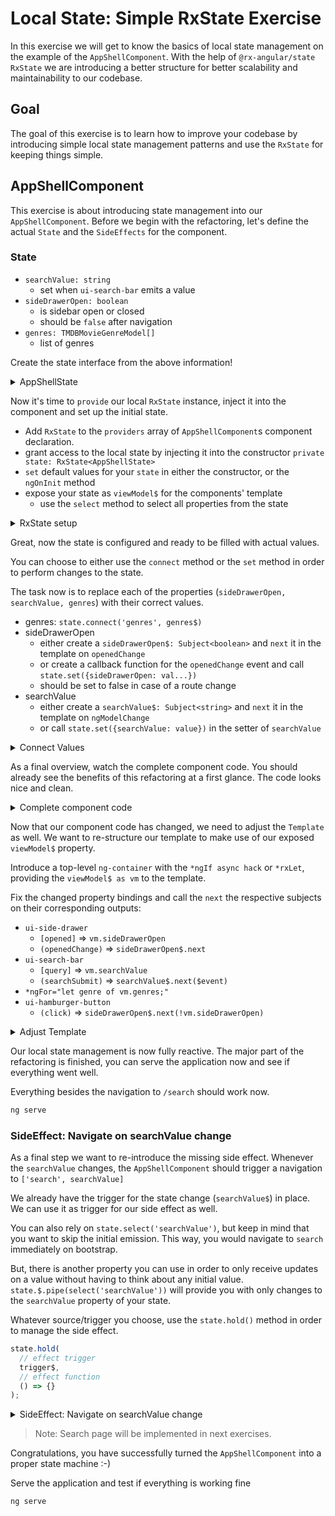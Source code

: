 # Local State: Simple RxState Exercise

In this exercise we will get to know the basics of local state management on the example of the `AppShellComponent`.
With the help of `@rx-angular/state RxState` we are introducing a better structure for better scalability and maintainability
to our codebase.

## Goal

The goal of this exercise is to learn how to improve your codebase by introducing simple local state management patterns
and use the `RxState` for keeping things simple.

## AppShellComponent

This exercise is about introducing state management into our `AppShellComponent`.
Before we begin with the refactoring, let's define the actual `State` and the `SideEffects` for the component.

### State

- `searchValue: string`
  - set when `ui-search-bar` emits a value
- `sideDrawerOpen: boolean`
  - is sidebar open or closed
  - should be `false` after navigation
- `genres: TMDBMovieGenreModel[]`
  - list of genres

Create the state interface from the above information!

<details>
    <summary>AppShellState</summary>

```ts
// app-shell.component.ts

interface AppShellState {
  sideDrawerOpen: boolean;
  genres: TMDBMovieGenreModel[];
  searchValue: string;
}
```

</details>

Now it's time to `provide` our local `RxState` instance, inject it into the component and set up the initial state.

- Add `RxState` to the `providers` array of `AppShellComponent`s component declaration.
- grant access to the local state by injecting it into the constructor `private state: RxState<AppShellState>`
- `set` default values for your `state` in either the constructor, or the `ngOnInit` method
- expose your state as `viewModel$` for the components' template
  - use the `select` method to select all properties from the state

<details>
    <summary>RxState setup</summary>

expose `viewModel$`

```ts
// app-shell.component.ts

viewModel$ = this.state.select();
```

Inject state instance in constructor

```ts
// app-shell.component.ts

// inject RxState in constructor
constructor(
    /*... */
    private state: RxState<AppShellState>
) {}
```

Set default values

```ts
// app-shell.component.ts

// set default values either in onInit or constructor
this.state.set({
  genres: [],
  sideDrawerOpen: false,
  searchValue: '',
});
```

</details>

Great, now the state is configured and ready to be filled with actual values.

You can choose to either use the `connect` method or the `set` method in order to perform changes to the state.

The task now is to replace each of the properties (`sideDrawerOpen, searchValue, genres`) with their correct values.

- genres: `state.connect('genres', genres$)`
- sideDrawerOpen
  - either create a `sideDrawerOpen$: Subject<boolean>` and `next` it in the template on `openedChange`
  - or create a callback function for the `openedChange` event and call `state.set({sideDrawerOpen: val...})`
  - should be set to false in case of a route change
- searchValue
  - either create a `searchValue$: Subject<string>` and `next` it in the template on `ngModelChange`
  - or call `state.set({searchValue: value})` in the setter of `searchValue`

<details>
    <summary>Connect Values</summary>

connect genres in OnInit

```ts
// app-shell.component.ts

// ngOnInit
this.state.connect('genres', this.genres$);
```

Simplify usage of `searchValue`

```ts
// app-shell.component.ts

readonly searchValue$ = new Subject<string>();

// ngOnInit
this.state.connect('searchValue', this.searchValue$);
```

Finally, set up `sideDrawerOpen`. I've again decided to use the `Subject` as a trigger. You can ofc choose another solution.

```ts
// app-shell.component.ts

readonly sideDrawerOpen$ = new Subject<boolean>();

// ngOnInit
this.state.connect('sideDrawerOpen', this.sideDrawerOpen$);

```

`sideDrawerOpen` should also be set to `false` in case of any route change.

The current implementation treats this as side effect since we
are `subscribing` to `this.router.events`.

We want to turn the subscription into an `Observable<boolean>`, emitting `false` instead of setting it to the state.

```ts
// app-shell.component.ts

// onInit

const sideDrawerOnNavigation$ = this.router.events.pipe(
  filter((e) => e instanceof NavigationEnd),
  map((e) => (e as NavigationEnd).urlAfterRedirects),
  distinctUntilChanged(),
  map(() => false)
);

this.state.connect('sideDrawerOpen', sideDrawerOnNavigation$);
```

</details>

As a final overview, watch the complete component code. You should already see the benefits of this refactoring
at a first glance. The code looks nice and clean.

<details>
    <summary>Complete component code</summary>

```ts

  // state triggers
  private readonly genres$ = this.movieService.getGenres();
  readonly sideDrawerOpen$ = new Subject<boolean>();
  readonly searchValue$ = new Subject<string>();

  // viewmodel
  readonly viewModel$ = this.state.select();

  constructor(
    private movieService: MovieService,
    private router: Router,
    private state: RxState<AppShellState>
  ) {}

  ngOnInit() {
    // default state set
    this.state.set({
      genres: [],
      sideDrawerOpen: false,
      searchValue: ''
    });

    const sideDrawerOnNavigation$ = this.router.events
      .pipe(
        filter((e) => e instanceof NavigationEnd),
        map((e) => (e as NavigationEnd).urlAfterRedirects),
        distinctUntilChanged(),
        map(() => false)
      );

    // state connected
    this.state.connect('genres', this.genres$);
    this.state.connect('searchValue', this.searchValue$);
    this.state.connect('sideDrawerOpen', this.sideDrawerOpen$);
    this.state.connect('sideDrawerOpen', sideDrawerOnNavigation$);

  }
```

</details>

Now that our component code has changed, we need to adjust the `Template` as well.
We want to re-structure our template to make use of our exposed `viewModel$` property.

Introduce a top-level `ng-container` with the `*ngIf async hack` or `*rxLet`, providing the `viewModel$ as vm` to the template.

Fix the changed property bindings and call the `next` the respective subjects on their corresponding outputs:

- `ui-side-drawer`
  - `[opened]` => `vm.sideDrawerOpen`
  - `(openedChange)` => `sideDrawerOpen$.next`
- `ui-search-bar`
  - `[query]` => `vm.searchValue`
  - `(searchSubmit)` => `searchValue$.next($event)`
- `*ngFor="let genre of vm.genres;"`
- `ui-hamburger-button`
  - `(click)` => `sideDrawerOpen$.next(!vm.sideDrawerOpen)`

<details>
    <summary>Adjust Template</summary>

top-level `ng-container` with `viewModel$`

```html
<!--app-shell.component.html-->

<ng-container *rxLet="viewModel$; let vm">
  <!--Rest of the template-->
</ng-container>
```

adjust the bindings for `ui-side-drawer`, we want to update our state on `openedChange` and bind the `vm.sideDrawerOpen` value
to the `[opened]` input.

```html
<!--app-shell.component.html-->

<ui-side-drawer
  [opened]="vm.sideDrawerOpen"
  (openedChange)="sideDrawerOpen$.next($event)"
>
  <!--    the template-->
</ui-side-drawer>
```

adjust the bindings for `ui-hamburger-button`, we want to update our state `sideDrawerOpen` state on `click` with the
negated current value of `vm.sideDrawerOpen`.

```html
<!--app-shell.component.html-->
<ui-hamburger-button
  data-uf="menu-btn"
  class="ui-toolbar--action"
  (click)="sideDrawerOpen$.next(!vm.sideDrawerOpen)"
></ui-hamburger-button>
```

adjust the bindings for `ui-search-bar`, we want to update our state on `searchSubmit` and bind the `vm.searchValue`
to the `query` input.

```html
<!--app-shell.component.html-->

<ui-search-bar
  (searchSubmit)="searchValue$.next($event)"
  [query]="searchValue$"
></ui-search-bar>
```

</details>

Our local state management is now fully reactive. The major part of the refactoring is finished, you can serve the
application now and see if everything went well.

Everything besides the navigation to `/search` should work now.

```bash
ng serve
```

### SideEffect: Navigate on searchValue change

As a final step we want to re-introduce the missing side effect. Whenever the `searchValue` changes,
the `AppShellComponent` should trigger a navigation to `['search', searchValue]`

We already have the trigger for the state change (`searchValue$`) in place. We can use it as trigger for our side effect
as well.

You can also rely on `state.select('searchValue')`, but keep in mind that you want to skip the initial emission.
This way, you would navigate to `search` immediately on bootstrap.

But, there is another property you can use in order to only receive updates on a value without having to think about
any initial value. `state.$.pipe(select('searchValue'))` will provide you with only changes to the `searchValue` property
of your state.

Whatever source/trigger you choose, use the `state.hold()` method in order to manage the side effect.

```ts
state.hold(
  // effect trigger
  trigger$,
  // effect function
  () => {}
);
```

<details>
  <summary>SideEffect: Navigate on searchValue change</summary>

```ts


ngOnInit() {
 // ** all the rest ** /
  // side effects
  this.state.hold(
          this.searchValue$,
          searchValue => this.navToSearch(searchValue)
  );
}

// dedicated function for side effect
private navToSearch(value: string) {
    this.router.navigate(['search', value]);
}
```

</details>

> Note: Search page will be implemented in next exercises.

Congratulations, you have successfully turned the `AppShellComponent` into a proper state machine :-)

Serve the application and test if everything is working fine

```bash
ng serve
```
